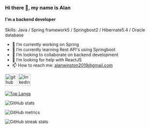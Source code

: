 ### Hi there 👋, my name is Alan
#### I'm a backend developer

Skills: Java / Spring framework5 / Springboot2 / Hibernate5.4 / Oracle database

- 🔭 I’m currently working on Spring 
- 🌱 I’m currently learning Rest API's using Springboot 
- 👯 I’m looking to collaborate on backend development 
- 🤔 I’m looking for help with ReactJS  
- 📫 How to reach me: alanwinston2019@gmail.com 


[<img src='https://cdn.jsdelivr.net/npm/simple-icons@3.0.1/icons/github.svg' alt='github' height='40'>](https://github.com/codingMechanic73)  [<img src='https://cdn.jsdelivr.net/npm/simple-icons@3.0.1/icons/linkedin.svg' alt='linkedin' height='40'>](https://www.linkedin.com/in/winstonalan//)  

[![Top Langs](https://github-readme-stats.vercel.app/api/top-langs/?username=codingMechanic73)](https://github.com/anuraghazra/github-readme-stats)

![GitHub stats](https://github-readme-stats.vercel.app/api?username=codingMechanic73&show_icons=true&count_private=true)  

![GitHub metrics](https://metrics.lecoq.io/codingMechanic73)  

![GitHub streak stats](https://github-readme-streak-stats.herokuapp.com/?user=codingMechanic73)  

